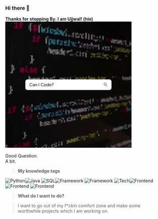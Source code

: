 ### Hi there 👋

**Thanks for stopping By. I am Ujjwal! (hie)**
<br>
<img src="Images/Image1.png" height="400" width="400">

Good Question. 
<br> A bit. <br>
  > **My knowledge tags**
  
  ![Python](https://img.shields.io/badge/Language-Python-red)![Java](https://img.shields.io/badge/-Java-red)
  ![SQL](https://img.shields.io/badge/DB-SQL%2FOracle-9cf)![Framework](https://img.shields.io/badge/Framework-Django-blue)
  ![Framework](https://img.shields.io/badge/-Streamlit-blue)
  ![Tech](https://img.shields.io/badge/Tech-Data%20Analytics-blueviolet)![Frontend](https://img.shields.io/badge/FrontEnd-HTML-ff69b4)
  ![Frontend](https://img.shields.io/badge/-CSS-ff69b4)
  ![Frontend](https://img.shields.io/badge/-JS-ff69b4)
<br> 
> **What do I want to do?**

> I want to go out of my f*ckin comfort zone and make some worthwhile projects which I am working on. 

